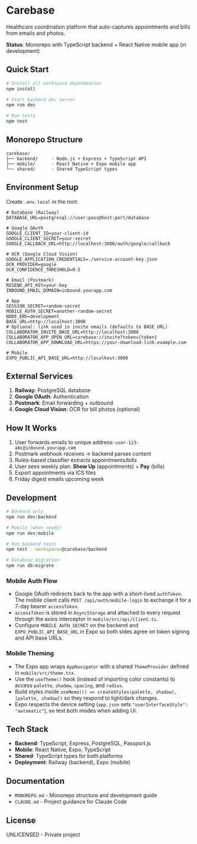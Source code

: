 # Carebase

Healthcare coordination platform that auto-captures appointments and bills from emails and photos.

**Status**: Monorepo with TypeScript backend + React Native mobile app (in development)

## Quick Start

```bash
# Install all workspace dependencies
npm install

# Start backend dev server
npm run dev

# Run tests
npm test
```

## Monorepo Structure

```
carebase/
├── backend/     - Node.js + Express + TypeScript API
├── mobile/      - React Native + Expo mobile app
└── shared/      - Shared TypeScript types
```

## Environment Setup

Create `.env.local` in the root:

```env
# Database (Railway)
DATABASE_URL=postgresql://user:pass@host:port/database

# Google OAuth
GOOGLE_CLIENT_ID=your-client-id
GOOGLE_CLIENT_SECRET=your-secret
GOOGLE_CALLBACK_URL=http://localhost:3000/auth/google/callback

# OCR (Google Cloud Vision)
GOOGLE_APPLICATION_CREDENTIALS=./service-account-key.json
OCR_PROVIDER=google
OCR_CONFIDENCE_THRESHOLD=0.5

# Email (Postmark)
RESEND_API_KEY=your-key
INBOUND_EMAIL_DOMAIN=inbound.yourapp.com

# App
SESSION_SECRET=random-secret
MOBILE_AUTH_SECRET=another-random-secret
NODE_ENV=development
BASE_URL=http://localhost:3000
# Optional: link used in invite emails (defaults to BASE_URL)
COLLABORATOR_INVITE_BASE_URL=http://localhost:3000
COLLABORATOR_APP_OPEN_URL=carebase://invite?token={token}
COLLABORATOR_APP_DOWNLOAD_URL=https://your-download-link.example.com

# Mobile
EXPO_PUBLIC_API_BASE_URL=http://localhost:3000
```

## External Services

1. **Railway**: PostgreSQL database
2. **Google OAuth**: Authentication
3. **Postmark**: Email forwarding + outbound
4. **Google Cloud Vision**: OCR for bill photos (optional)

## How It Works

1. User forwards emails to unique address: `user-123-abc@inbound.yourapp.com`
2. Postmark webhook receives → backend parses content
3. Rules-based classifier extracts appointments/bills
4. User sees weekly plan: **Show Up** (appointments) + **Pay** (bills)
5. Export appointments via ICS files
6. Friday digest emails upcoming week

## Development

```bash
# Backend only
npm run dev:backend

# Mobile (when ready)
npm run dev:mobile

# Run backend tests
npm test --workspace=@carebase/backend

# Database migration
npm run db:migrate
```

### Mobile Auth Flow

- Google OAuth redirects back to the app with a short-lived `authToken`. The mobile client calls `POST /api/auth/mobile-login` to exchange it for a 7-day bearer `accessToken`.
- `accessToken` is stored in `AsyncStorage` and attached to every request through the axios interceptor in `mobile/src/api/client.ts`.
- Configure `MOBILE_AUTH_SECRET` on the backend and `EXPO_PUBLIC_API_BASE_URL` in Expo so both sides agree on token signing and API base URLs.

### Mobile Theming

- The Expo app wraps `AppNavigator` with a shared `ThemeProvider` defined in `mobile/src/theme.tsx`.
- Use the `useTheme()` hook (instead of importing color constants) to access `palette`, `shadow`, `spacing`, and `radius`.
- Build styles inside `useMemo(() => createStyles(palette, shadow), [palette, shadow])` so they respond to light/dark changes.
- Expo respects the device setting (`app.json` sets `"userInterfaceStyle": "automatic"`), so test both modes when adding UI.

## Tech Stack

- **Backend**: TypeScript, Express, PostgreSQL, Passport.js
- **Mobile**: React Native, Expo, TypeScript
- **Shared**: TypeScript types for both platforms
- **Deployment**: Railway (backend), Expo (mobile)

## Documentation

- `MONOREPO.md` - Monorepo structure and development guide
- `CLAUDE.md` - Project guidance for Claude Code

## License

UNLICENSED - Private project
